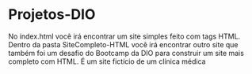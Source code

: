 # Projetos-DIO

No index.html você irá encontrar um site simples feito com tags HTML.
Dentro da pasta SiteCompleto-HTML você irá encontrar outro site que também foi um desafio do Bootcamp da DIO para construir um site mais completo com HTML.
É um site fictício de um clínica médica
